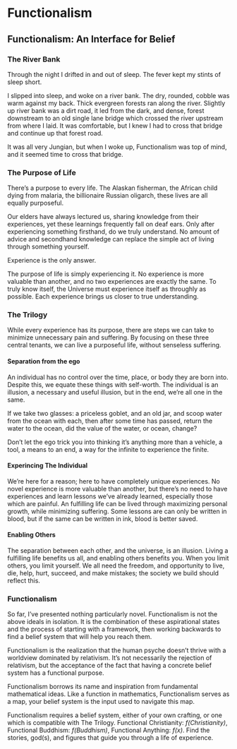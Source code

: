 # Functionalism
## Functionalism: An Interface for Belief

### The River Bank
Through the night I drifted in and out of sleep. The fever kept my stints of sleep short.

I slipped into sleep, and woke on a river bank. The dry, rounded, cobble was warm against my back. Thick evergreen forests ran along  the river. Slightly up river bank was a dirt road, it led from the dark, and dense, forest downstream to an old single lane bridge which crossed the river upstream from where I laid. It was comfortable, but I knew I had to cross that bridge and continue up that forest road. 

It was all very Jungian, but when I woke up, Functionalism was top of mind, and it seemed time to cross that bridge.

### The Purpose of Life
There’s a purpose to every life. The Alaskan fisherman, the African child dying from malaria, the billionaire Russian oligarch, these lives are all equally purposeful.

Our elders have always lectured us, sharing knowledge from their experiences, yet these learnings frequently fall on deaf ears. Only after experiencing something firsthand, do we truly understand. No amount of advice and secondhand knowledge can replace the simple act of living through something yourself.

Experience is the only answer.

The purpose of life is simply experiencing it. No experience is more valuable than another, and no two experiences are exactly the same. To truly know itself, the Universe must experience itself as throughly as possible. Each experience brings us closer to true understanding.

### The Trilogy
While every experience has its purpose, there are steps we can take to minimize unnecessary pain and suffering. By focusing on these three central tenants, we can live a purposeful life, without senseless suffering.

#### Separation from the ego
An individual has no control over the time, place, or body they are born into. Despite this, we equate these things with self-worth. The individual is an illusion, a necessary and useful illusion, but in the end, we’re all one in the same.

If we take two glasses: a priceless goblet, and an old jar, and scoop water from the ocean with each, then after some time has passed, return the water to the ocean, did the value of the water, or ocean, change?

Don’t let the ego trick you into thinking it’s anything more than a vehicle, a tool, a means to an end, a way for the infinite to experience the finite.

#### Experincing The Individual
We’re here for a reason; here to have completely unique experiences. No novel experience is more valuable than another, but there’s no need to have experiences and learn lessons we’ve already learned, especially those which are painful. An fulfilling life can be lived through maximizing personal growth, while minimizing suffering. Some lessons are can only be written in blood, but if the same can be written in ink, blood is better saved.

#### Enabling Others
The separation between each other, and the universe, is an illusion. Living a fulfilling life benefits us all, and enabling others benefits you. When you limit others, you limit yourself. We all need the freedom, and opportunity to live, die, help, hurt, succeed, and make mistakes; the society we build should reflect this. 

### Functionalism
So far, I’ve presented nothing particularly novel.
Functionalism is not the above ideals in isolation. It is the combination of these aspirational states and the process of starting with a framework, then working backwards to find a belief system that will help you reach them.

Functionalism is the realization that the human psyche doesn’t thrive with a worldview dominated by relativism. It’s not necessarily the rejection of relativism, but the acceptance of the fact that having a concrete belief system has a functional purpose.

Functionalism borrows its name and inspiration from fundamental mathematical ideas. Like a function in mathematics, Functionalism serves as a map, your belief system is the input used to navigate this map.

Functionalism requires a belief system, either of your own crafting, or one which is compatible with The Trilogy. Functional Christianity: *f(Christianity)*, Functional Buddhism: *f(Buddhism)*, Functional Anything: *f(x)*. Find the stories, god(s), and figures that guide you through a life of experience.
